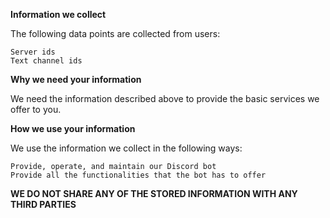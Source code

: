 **Information we collect**

The following data points are collected from users:

    Server ids
    Text channel ids

**Why we need your information**

We need the information described above to provide the basic services we offer to you.

**How we use your information**

We use the information we collect in the following ways:

    Provide, operate, and maintain our Discord bot
    Provide all the functionalities that the bot has to offer

**WE DO NOT SHARE ANY OF THE STORED INFORMATION WITH ANY THIRD PARTIES**

